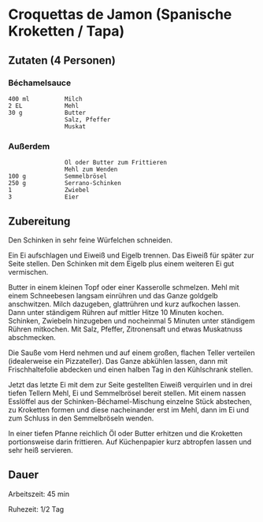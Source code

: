 # Croquettas de Jamon (Spanische Kroketten / Tapa)

## Zutaten (4 Personen)
### Béchamelsauce
    400 ml          Milch
    2 EL            Mehl
    30 g            Butter
                    Salz, Pfeffer
                    Muskat

### Außerdem
                    Öl oder Butter zum Frittieren
                    Mehl zum Wenden
    100 g           Semmelbrösel
    250 g           Serrano-Schinken
    1               Zwiebel
    3               Eier

## Zubereitung
Den Schinken in sehr feine Würfelchen schneiden.

Ein Ei aufschlagen und Eiweiß und Eigelb trennen. Das Eiweiß für später zur Seite stellen. Den Schinken mit dem Eigelb plus einem weiteren Ei gut vermischen.

Butter in einem kleinen Topf oder einer Kasserolle schmelzen. Mehl mit einem Schneebesen langsam einrühren und das Ganze goldgelb anschwitzen. Milch dazugeben, glattrühren und kurz aufkochen lassen. Dann unter ständigem Rühren auf mittler Hitze 10 Minuten kochen. Schinken, Zwiebeln hinzugeben und nocheinmal 5 Minuten unter ständigem Rühren mitkochen. Mit Salz, Pfeffer, Zitronensaft und etwas Muskatnuss abschmecken.

Die Sauße vom Herd nehmen und auf einem großen, flachen Teller verteilen (idealerweise ein Pizzateller). Das Ganze abkühlen lassen, dann mit Frischhaltefolie abdecken und einen halben Tag in den Kühlschrank stellen. 

Jetzt das letzte Ei mit dem zur Seite gestellten Eiweiß verquirlen und in drei tiefen Tellern Mehl, Ei und Semmelbrösel bereit stellen. Mit einem nassen Esslöffel aus der Schinken-Béchamel-Mischung einzelne Stück abstechen, zu Kroketten formen und diese nacheinander erst im Mehl, dann im Ei und zum Schluss in den Semmelbröseln wenden.

In einer tiefen Pfanne reichlich Öl oder Butter erhitzen und die Kroketten portionsweise darin frittieren. Auf Küchenpapier kurz abtropfen lassen und sehr heiß servieren.

## Dauer
Arbeitszeit: 45 min

Ruhezeit: 1/2 Tag

